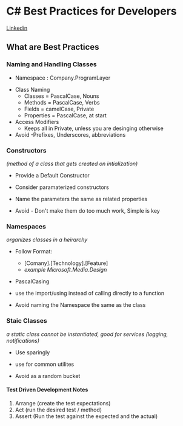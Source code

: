 # C# Best Practices for Developers
[Linkedin](https://www.linkedin.com/learning/c-sharp-best-practices-for-developers/what-you-should-know-before-watching)


## What are Best Practices

### Naming and Handling Classes
  - Namespace : Company.ProgramLayer
* Class Naming
  - Classes = PascalCase, Nouns
  - Methods = PascalCase, Verbs
  - Fields = camelCase, Private
  - Properties = PascalCase, at start
* Access Modifiers
  - Keeps all in Private, unless you are desinging otherwise
* Avoid 
  -Prefixes, Underscores, abbreviations
  
### Constructors
*(method of a class that gets created on intialization)*
  
  * Provide a Default Constructor
  * Consider paramaterized constructors
  * Name the parameters the same as related properties
  
  * Avoid - Don't make them do too much work, Simple is key

### Namespaces
*organizes classes in a heirarchy*

  * Follow Format: 
      - [Comany].[Technology].[Feature]
      - *example Microsoft.Media.Design*
  * PascalCasing
  * use the import/using instead of calling directly to a function
  
  * Avoid naming the Namespace the same as the class

### Staic Classes
*a static class cannot be instantiated, good for services (logging, notifications)*

  * Use sparingly
  * use for common utilites
  
  * Avoid as a random bucket


#### Test Driven Development Notes

1. Arrange (create the test expectations)
2. Act     (run the desired test / method)
3. Assert  (Run the test against the expected and the actual)
